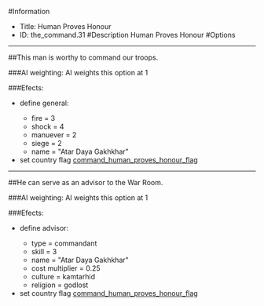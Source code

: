 #Information
 - Title: Human Proves Honour
 - ID: the_command.31
#Description
Human Proves Honour
#Options

___
##This man is worthy to command our troops.

###AI weighting:
AI weights this option at 1


###Efects:<ul><li>define general:</li><ul><li>fire = 3</li><li>shock = 4</li><li>manuever = 2</li><li>siege = 2</li><li>name = "Atar Daya Gakhkhar"</li></ul><li>set country flag [command_human_proves_honour_flag](../flags/command_human_proves_honour_flag.md)</li></ul>

___
##He can serve as an advisor to the War Room.

###AI weighting:
AI weights this option at 1


###Efects:<ul><li>define advisor:</li><ul><li>type = commandant</li><li>skill = 3</li><li>name = "Atar Daya Gakhkhar"</li><li>cost multiplier = 0.25</li><li>culture = kamtarhid</li><li>religion = godlost</li></ul><li>set country flag [command_human_proves_honour_flag](../flags/command_human_proves_honour_flag.md)</li></ul>
